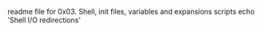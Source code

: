 readme file for 0x03. Shell, init files, variables and expansions scripts
echo 'Shell I/O redirections'
